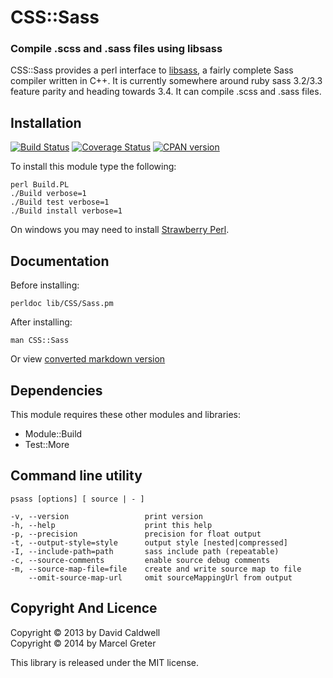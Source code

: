 CSS::Sass
=========

### Compile .scss and .sass files using libsass

CSS::Sass provides a perl interface to [libsass][1], a fairly complete Sass
compiler written in C++.  It is currently somewhere around ruby sass 3.2/3.3
feature parity and heading towards 3.4. It can compile .scss and .sass files.

[1]: https://github.com/sass/libsass

Installation
------------

[![Build Status](https://travis-ci.org/sass/perl-libsass.svg?branch=master)](https://travis-ci.org/sass/perl-libsass)
[![Coverage Status](https://img.shields.io/coveralls/sass/perl-libsass.svg)](https://coveralls.io/r/sass/perl-libsass?branch=master)
[![CPAN version](https://badge.fury.io/pl/CSS-Sass.svg)](http://badge.fury.io/pl/CSS-Sass)

To install this module type the following:

    perl Build.PL
    ./Build verbose=1
    ./Build test verbose=1
    ./Build install verbose=1

On windows you may need to install [Strawberry Perl](http://strawberryperl.com/).

Documentation
-------------

Before installing:

    perldoc lib/CSS/Sass.pm

After installing:

    man CSS::Sass

Or view [converted markdown version][1]

[1]: https://github.com/sass/perl-libsass/blob/master/lib/CSS/Sass.md

Dependencies
------------

This module requires these other modules and libraries:

  * Module::Build
  * Test::More

Command line utility
--------------------

```
psass [options] [ source | - ]
```

```
-v, --version                 print version
-h, --help                    print this help
-p, --precision               precision for float output
-t, --output-style=style      output style [nested|compressed]
-I, --include-path=path       sass include path (repeatable)
-c, --source-comments         enable source debug comments
-m, --source-map-file=file    create and write source map to file
    --omit-source-map-url     omit sourceMappingUrl from output
```

Copyright And Licence
---------------------

Copyright © 2013 by David Caldwell  
Copyright © 2014 by Marcel Greter

This library is released under the MIT license.